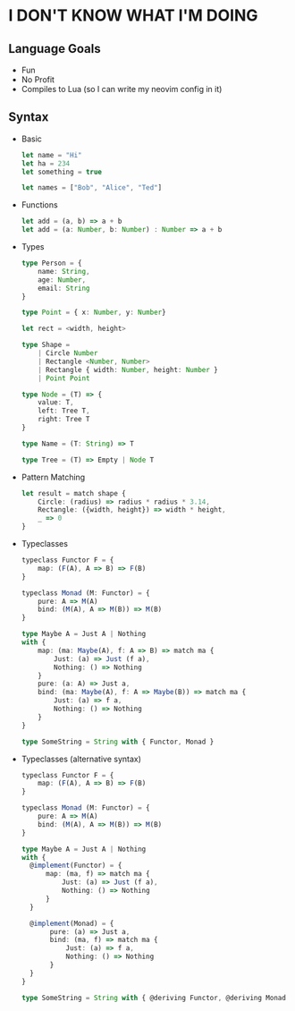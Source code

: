# I DON'T KNOW WHAT I'M DOING

## Language Goals

- Fun
- No Profit
- Compiles to Lua (so I can write my neovim config in it)

## Syntax

- Basic

    ```typescript
    let name = "Hi"
    let ha = 234
    let something = true

    let names = ["Bob", "Alice", "Ted"]
    ```

- Functions

    ```typescript
    let add = (a, b) => a + b
    let add = (a: Number, b: Number) : Number => a + b
    ```

- Types

    ```typescript
    type Person = {
        name: String,
        age: Number,
        email: String
    }

    type Point = { x: Number, y: Number}

    let rect = <width, height>

    type Shape = 
        | Circle Number
        | Rectangle <Number, Number>
        | Rectangle { width: Number, height: Number }
        | Point Point

    type Node = (T) => {
        value: T,
        left: Tree T,
        right: Tree T
    }

    type Name = (T: String) => T

    type Tree = (T) => Empty | Node T
    ```

- Pattern Matching

    ```typescript
    let result = match shape {
        Circle: (radius) => radius * radius * 3.14,
        Rectangle: ({width, height}) => width * height,
        _ => 0
    }
    ```

- Typeclasses

    ```typescript
    typeclass Functor F = {
        map: (F(A), A => B) => F(B)
    }

    typeclass Monad (M: Functor) = {
        pure: A => M(A)
        bind: (M(A), A => M(B)) => M(B)
    }

    type Maybe A = Just A | Nothing
    with {
        map: (ma: Maybe(A), f: A => B) => match ma {
            Just: (a) => Just (f a),
            Nothing: () => Nothing
        }
        pure: (a: A) => Just a,
        bind: (ma: Maybe(A), f: A => Maybe(B)) => match ma {
            Just: (a) => f a,
            Nothing: () => Nothing
        }
    }

    type SomeString = String with { Functor, Monad }
    ```

- Typeclasses (alternative syntax)

    ```typescript
    typeclass Functor F = {
        map: (F(A), A => B) => F(B)
    }

    typeclass Monad (M: Functor) = {
        pure: A => M(A)
        bind: (M(A), A => M(B)) => M(B)
    }

    type Maybe A = Just A | Nothing
    with {
      @implement(Functor) = {
          map: (ma, f) => match ma {
              Just: (a) => Just (f a),
              Nothing: () => Nothing
          }
      }

      @implement(Monad) = {
           pure: (a) => Just a,
           bind: (ma, f) => match ma {
               Just: (a) => f a,
               Nothing: () => Nothing
           }
      }
    }

    type SomeString = String with { @deriving Functor, @deriving Monad }
    ```
